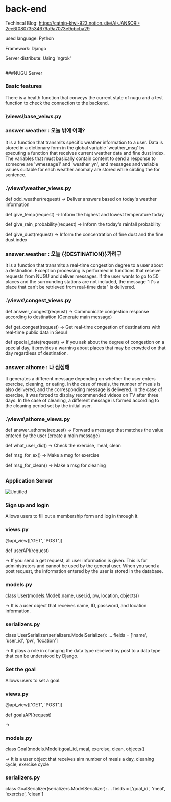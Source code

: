 # back-end
Techincal Blog: https://catnip-kiwi-923.notion.site/AI-JANSORI-2ee6f08073534679a9a7073e9cbcba29

used language: Python

Framework: Django

Server distribute: Using 'ngrok'
##
###NUGU Server

### Basic features

There is a health function that conveys the current state of nugu and a test function to check the connection to the backend.

### \views\base_veiws.py

### **answer.weather : 오늘 밖에 어때?**

It is a function that transmits specific weather information to a user. Data is stored in a dictionary form in the global variable 'weather_msg' by executing a function that receives current weather data and fine dust index. The variables that must basically contain content to send a response to someone are 'wmessage1' and 'weather_yn', and messages and variable values suitable for each weather anomaly are stored while circling the for sentence.

### .\views\weather_views.py

def odd_weather(request) -> Deliver answers based on today's weather information 

def give_temp(request) -> Inform the highest and lowest temperature today

def give_rain_probability(request) -> Inform the today's rainfall probability

def give_dust(request) -> Inform the concentration of fine dust and the fine dust index

### **answer.weather : 오늘 {{DESTINATION}}가려구**

It is a function that transmits a real-time congestion degree to a user about a destination. Exception processing is performed in functions that receive requests from NUGU and deliver messages. If the user wants to go to 50 places and the surrounding stations are not included, the message "It's a place that can't be retrieved from real-time data" is delivered.

### .\views\congest_views.py

def answer_congest(reqeust) -> Communicate congestion response according to destination (Generate main message)

def get_congest(request) -> Get real-time congestion of destinations with real-time public data in Seoul

def special_date(request) -> If you ask about the degree of congestion on a special day, it provides a warning about places that may be crowded on that day regardless of destination.

### **answer.athome : 나 심심해**

It generates a different message depending on whether the user enters exercise, cleaning, or eating. In the case of meals, the number of meals is also delivered, and the corresponding message is delivered. In the case of exercise, it was forced to display recommended videos on TV after three days. In the case of cleaning, a different message is formed according to the cleaning period set by the initial user.

### .\views\athome_views.py

def answer_athome(request) ->  Forward a message that matches the value entered by the user (create a main message)

def what_user_did() -> Check the exercise, meal, clean

def msg_for_ex() -> Make a msg for exercise

def msg_for_clean() -> Make a msg for cleaning

##
### Application Server
![Untitled](https://user-images.githubusercontent.com/100753236/208034196-8774830c-fdde-4c69-a12d-19f40e8e1538.png)

### Sign up and login
Allows users to fill out a membership form and log in through it.

### views.py
@api_view(['GET', 'POST'])

def userAPI(request)

-> If you send a get request, all user information is given. This is for administrators and cannot be used by the general user. When you send a post request, the information entered by the user is stored in the database.

### models.py
class User(models.Model):name, user.id, pw, location, objects()

-> It is a user object that receives name, ID, password, and location information.

### serializers.py
class UserSerializer(serializers.ModelSerializer):
  ...
  fields = ['name', 'user_id', 'pw', 'location']

-> It plays a role in changing the data type received by post to a data type that can be understood by Django.

### Set the goal
Allows users to set a goal.

### views.py
@api_view(['GET', 'POST'])

def goalsAPI(request)

-> 

### models.py
class Goal(models.Model):goal_id, meal, exercise, clean, objects()

-> It is a user object that receives aim number of meals a day, cleaning cycle, exercise cycle

### serializers.py
class GoalSerializer(serializers.ModelSerializer):
  ...
  fields = ['goal_id', 'meal', 'exercise', 'clean']
